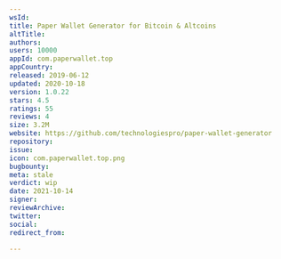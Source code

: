```yaml
---
wsId: 
title: Paper Wallet Generator for Bitcoin & Altcoins
altTitle: 
authors: 
users: 10000
appId: com.paperwallet.top
appCountry: 
released: 2019-06-12
updated: 2020-10-18
version: 1.0.22
stars: 4.5
ratings: 55
reviews: 4
size: 3.2M
website: https://github.com/technologiespro/paper-wallet-generator
repository: 
issue: 
icon: com.paperwallet.top.png
bugbounty: 
meta: stale
verdict: wip
date: 2021-10-14
signer: 
reviewArchive: 
twitter: 
social: 
redirect_from: 

---
```


